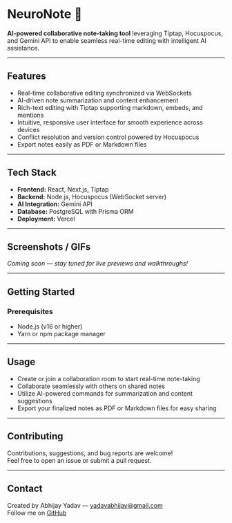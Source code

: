 # NeuroNote 🚀

**AI-powered collaborative note-taking tool** leveraging Tiptap, Hocuspocus, and Gemini API to enable seamless real-time editing with intelligent AI assistance.

---

## Features

- Real-time collaborative editing synchronized via WebSockets  
- AI-driven note summarization and content enhancement  
- Rich-text editing with Tiptap supporting markdown, embeds, and mentions  
- Intuitive, responsive user interface for smooth experience across devices  
- Conflict resolution and version control powered by Hocuspocus  
- Export notes easily as PDF or Markdown files

---

## Tech Stack

- **Frontend:** React, Next.js, Tiptap  
- **Backend:** Node.js, Hocuspocus (WebSocket server)  
- **AI Integration:** Gemini API  
- **Database:** PostgreSQL with Prisma ORM  
- **Deployment:** Vercel

---

## Screenshots / GIFs

*Coming soon — stay tuned for live previews and walkthroughs!*

---

## Getting Started

### Prerequisites

- Node.js (v16 or higher)  
- Yarn or npm package manager

---

## Usage

- Create or join a collaboration room to start real-time note-taking  
- Collaborate seamlessly with others on shared notes  
- Utilize AI-powered commands for summarization and content suggestions  
- Export your finalized notes as PDF or Markdown files for easy sharing

---

## Contributing

Contributions, suggestions, and bug reports are welcome!  
Feel free to open an issue or submit a pull request.

---

## Contact

Created by Abhijay Yadav — [yadavabhijay@gmail.com](mailto:yadavabhijay@gmail.com)  
Follow me on [GitHub](https://github.com/AbhijyYdv547)
